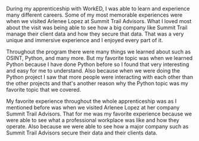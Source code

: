 During my apprenticeship with WorkED, I was able to learn and experience many different careers. Some of my most memorable experiences were when we visited Arlenee Lopez at Summit Trail Advisors. What I loved most about the visit was being able to see how a big company like Summit Trail manage their client data and how they secure that data. That was a very unique and immersive experience and I enjoyed every part of it.

Throughout the program there were many things we learned about such as OSINT, Python, and many more. But my favorite topic was when we learned Python because I have done Python before so I found that very interesting and easy for me to understand. Also because when we were doing the Python project I saw that more people were interacting with each other than the other projects and that's another reason why the Python topic was my favorite topic that we covered. 

My favorite experience throughout the whole apprenticeship was as I mentioned before was when we visited Arlenee Lopez at her company Summit Trail Advisors. That for me was my favorite experience because we were able to see what a professional workplace was like and how they operate. Also because we were able to see how a major company such as Summit Trail Advisors secure their data and their clients data.
